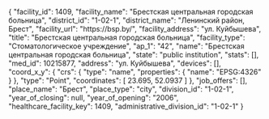 {
    "facility_id": 1409,
    "facility_name": "Брестская центральная городская больница",
    "district_id": "1-02-1",
    "district_name": "Ленинский район, Брест",
    "facility_url": "https:\/\/bsp.by\/",
    "facility_address": "ул. Куйбышева",
    "title": "Брестская центральная городская больница",
    "facility_type": "Стоматологическое учреждение",
    "ap_1": "42",
    "name": "Брестская центральная городская больница",
    "state": "public institution",
    "stats": [],
    "med_id": 10215877,
    "address": "ул. Куйбышева",
    "devices": [],
    "coord_x_y": {
        "crs": {
            "type": "name",
            "properties": {
                "name": "EPSG:4326"
            }
        },
        "type": "Point",
        "coordinates": [
            23.695,
            52.0937
        ]
    },
    "job_offers": [],
    "place_name": "Брест",
    "place_type": "city",
    "division_id": "1-02-1",
    "year_of_closing": null,
    "year_of_opening": "2006",
    "healthcare_facility_key": 1409,
    "administrative_division_id": "1-02-1"
}